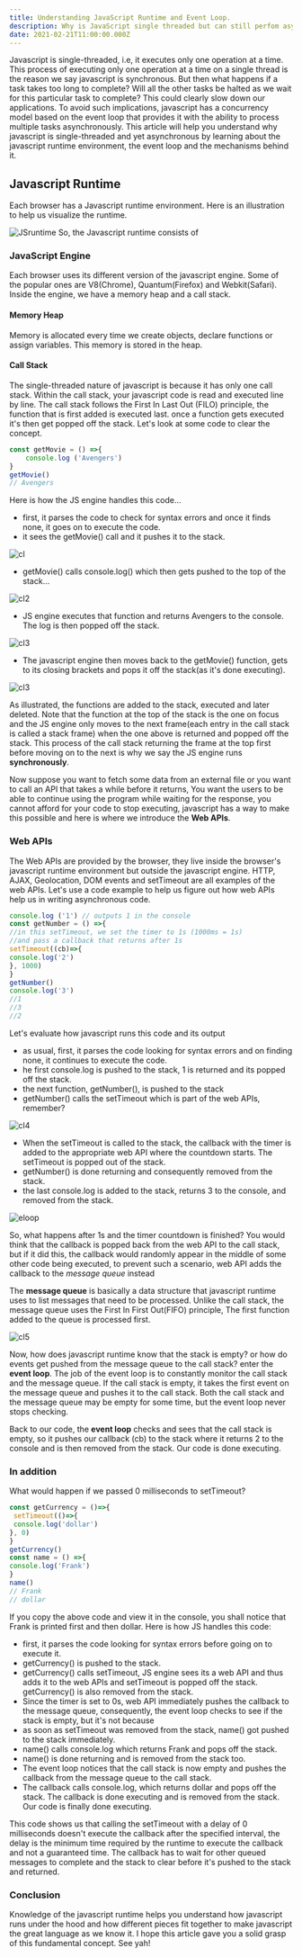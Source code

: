 ```yaml
---
title: Understanding JavaScript Runtime and Event Loop.
description: Why is JavaScript single threaded but can still perfom asynchronous tasks?
date: 2021-02-21T11:00:00.000Z
---
```

Javascript is single-threaded, i.e, it executes only one operation at a time. This process of executing only one operation at a time on a single thread is the reason we say javascript is synchronous. But then what happens if a task takes too long to complete? Will all the other tasks be halted as we wait for this particular task to complete? This could clearly slow down our applications. To avoid such implications, javascript has a concurrency model based on the event loop that provides it with the ability to process multiple tasks asynchronously.
This article will help you understand why javascript is single-threaded and yet asynchronous by learning about the javascript runtime environment, the event loop and the mechanisms behind it.

## Javascript Runtime
Each browser has a Javascript runtime environment.
Here is an illustration to help us visualize the runtime.

![JSruntime](jsruntime.png)
So, the Javascript runtime consists of

### JavaScript Engine
Each browser uses its different version of the javascript engine. Some of the popular ones are V8(Chrome), Quantum(Firefox) and Webkit(Safari). Inside the engine, we have a memory heap and a call stack.

#### Memory Heap

Memory is allocated every time we create objects, declare functions or assign variables. This memory is stored in the heap.

#### Call Stack

The single-threaded nature of javascript is because it has only one call stack. Within the call stack, your javascript code is read and executed line by line. The call stack follows the First In Last Out (FILO) principle, the function that is first added is executed last. once a function gets executed it's then get popped off the stack. Let's look at some code to clear the concept.

```js
const getMovie = () =>{
	console.log ('Avengers')
}
getMovie()
// Avengers 
```
Here is how the JS engine handles this code...

- first, it parses the code to check for syntax errors and once it finds none, it goes on to execute the code.
- it sees the getMovie() call and it pushes it to the stack.

![cl](getmovies.png)

- getMovie() calls console.log() which then gets pushed to the top of the stack...

![cl2](getmovielog.png)

- JS engine executes that function and returns Avengers to the console. The log is then popped off the stack.

![cl3](eventloop3.png)

- The javascript engine then moves back to the getMovie() function, gets to its closing brackets and pops it off the stack(as it's done executing).
  
![cl3](eventloopk.png)

  As illustrated, the functions are added to the stack, executed and later deleted. Note that the function at the top of the stack is the one on focus and the JS engine only moves to the next frame(each entry in the call stack is called a stack frame) when the one above is returned and popped off the stack. This process of the call stack returning the frame at the top first before moving on to the next is why we say the JS engine runs **synchronously**.

Now suppose you want to fetch some data from an external file or you want to call an API that takes a while before it returns, You want the users to be able to continue using the program while waiting for the response, you cannot afford for your code to stop executing, javascript has a way to make this possible and here is where we introduce the **Web APIs**.

### Web APIs

The Web APIs are provided by the browser, they live inside the browser's javascript runtime environment but outside the javascript engine. HTTP, AJAX, Geolocation, DOM events and setTimeout are all examples of the web APIs. Let's use a code example to help us figure out how web APIs help us in writing asynchronous code.

```js
console.log ('1') // outputs 1 in the console
const getNumber = () =>{
//in this setTimeout, we set the timer to 1s (1000ms = 1s)
//and pass a callback that returns after 1s
setTimeout((cb)=>{
console.log('2')
}, 1000)
}
getNumber()
console.log('3')
//1
//3
//2
```

Let's evaluate how javascript runs this code and its output

- as usual, first, it parses the code looking for syntax errors and on finding none, it continues to execute the code.
- he first console.log is pushed to the stack, 1 is returned and its popped off the stack.
- the next function, getNumber(), is pushed to the stack
- getNumber() calls the setTimeout which is part of the web APIs, remember?
  
![cl4](eventloop1.png)

- When the setTimeout is called to the stack, the callback with the timer is added to the appropriate web API where the countdown starts. The setTimeout is popped out of the stack.
- getNumber() is done returning and consequently removed from the stack.
- the last console.log is added to the stack, returns 3 to the console, and removed from the stack.
  
![eloop](eloop.png)

  So, what happens after 1s and the timer countdown is finished? You would think that the callback is popped back from the web API to the call stack, but if it did this, the callback would randomly appear in the middle of some other code being executed, to prevent such a scenario, web API adds the callback to the *message queue* instead

The **message queue** is basically a data structure that javascript runtime uses to list messages that need to be processed. Unlike the call stack, the message queue uses the First In First Out(FIFO) principle, The first function added to the queue is processed first.

![cl5](eventloop2.png)

Now, how does javascript runtime know that the stack is empty? or how do events get pushed from the message queue to the call stack? enter the **event loop**.
The job of the event loop is to constantly monitor the call stack and the message queue. If the call stack is empty, it takes the first event on the message queue and pushes it to the call stack. Both the call stack and the message queue may be empty for some time, but the event loop never stops checking.

Back to our code, the **event loop** checks and sees that the call stack is empty, so it pushes our callback (cb) to the stack where it returns 2 to the console and is then removed from the stack. Our code is done executing.

### In addition
What would happen if we passed 0 milliseconds to setTimeout?

```js
const getCurrency = ()=>{
 setTimeout(()=>{
 console.log('dollar')
}, 0)
}
getCurrency()
const name = () =>{
console.log('Frank')
}
name()
// Frank
// dollar
```
If you copy the above code and view it in the console, you shall notice that Frank is printed first and then dollar. Here is how JS handles this code:
- first, it parses the code looking for syntax errors before going on to execute it.
- getCurrency() is pushed to the stack.
- getCurrency() calls setTimeout, JS engine sees its a web API and thus adds it to the web APIs and setTimeout is popped off the stack. getCurrency() is also removed from the stack.
- Since the timer is set to 0s, web API immediately pushes the callback to the message queue, consequently, the event loop checks to see if the stack is empty, but it's not because
- as soon as setTimeout was removed from the stack, name() got pushed to the stack immediately.
- name() calls console.log which returns Frank and pops off the stack.
- name() is done returning and is removed from the stack too.
- The event loop notices that the call stack is now empty and pushes the callback from the message queue to the call stack.
- The callback calls console.log, which returns dollar and pops off the stack. The callback is done executing and is removed from the stack. Our code is finally done executing.

This code shows us that calling the setTimeout with a delay of 0 milliseconds doesn't execute the callback after the specified interval, the delay is the minimum time required by the runtime to execute the callback and not a guaranteed time.
The callback has to wait for other queued messages to complete and the stack to clear before it's pushed to the stack and returned.

### Conclusion
Knowledge of the javascript runtime helps you understand how javascript runs under the hood and how different pieces fit together to make javascript the great language as we know it. I hope this article gave you a solid grasp of this fundamental concept. See yah!


